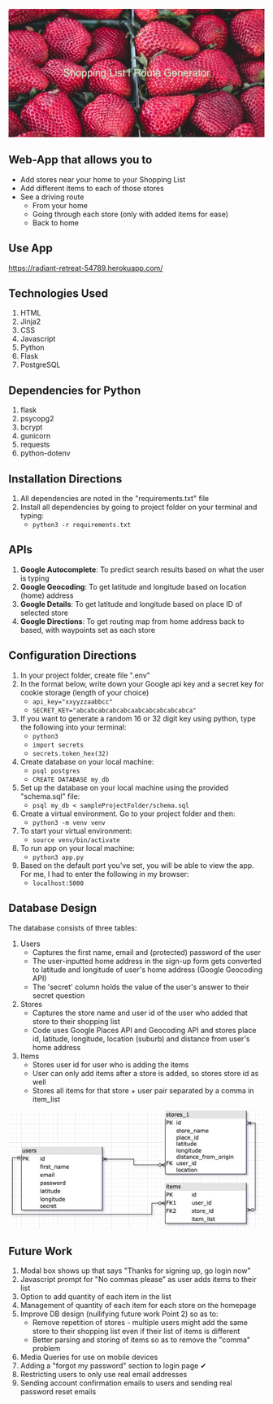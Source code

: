 ![Shopping List | Route Generator](https://github.com/sid-s1/Project-2/blob/main/static/images/banner.png?raw=true)

## Web-App that allows you to
- Add stores near your home to your Shopping List
- Add different items to each of those stores
- See a driving route 
  - From your home 
  - Going through each store (only with added items for ease) 
  - Back to home

## Use App

https://radiant-retreat-54789.herokuapp.com/

## Technologies Used
1. HTML
2. Jinja2
3. CSS
4. Javascript
5. Python
6. Flask
7. PostgreSQL

## Dependencies for Python
1. flask
2. psycopg2
3. bcrypt
4. gunicorn
5. requests
6. python-dotenv

## Installation Directions
1. All dependencies are noted in the "requirements.txt" file
2. Install all dependencies by going to project folder on your terminal and typing: 
   - `python3 -r requirements.txt`

## APIs

1. **Google Autocomplete**: To predict search results based on what the user is typing
2. **Google Geocoding**: To get latitude and longitude based on location (home) address
3. **Google Details**: To get latitude and longitude based on place ID of selected store
4. **Google Directions**: To get routing map from home address back to based, with waypoints set as each store

## Configuration Directions
1. In your project folder, create file ".env"
2. In the format below, write down your Google api key and a secret key for cookie storage (length of your choice)
   - `api_key="xxyyzzaabbcc"`
   - `SECRET_KEY="abcabcabcabcabcaabcabcabcabcabca"`
3. If you want to generate a random 16 or 32 digit key using python, type the following into your terminal:
   - `python3`
   - `import secrets`
   - `secrets.token_hex(32)`
4. Create database on your local machine:
   - `psql postgres`
   - `CREATE DATABASE my_db`
5. Set up the database on your local machine using the provided "schema.sql" file:
   - `psql my_db < sampleProjectFolder/schema.sql`
6. Create a virtual environment. Go to your project folder and then:
   - `python3 -m venv venv`
7. To start your virtual environment:
   - `source venv/bin/activate`
8. To run app on your local machine:
   - `python3 app.py`
9. Based on the default port you've set, you will be able to view the app. For me, I had to enter the following in my browser:
    - `localhost:5000`
   
## Database Design

The database consists of three tables:
1. Users
   - Captures the first name, email and (protected) password of the user
   - The user-inputted home address in the sign-up form gets converted to latitude and longitude of user's home address (Google Geocoding API)
   - The 'secret' column holds the value of the user's answer to their secret question
2. Stores
   - Captures the store name and user id of the user who added that store to their shopping list
   - Code uses Google Places API and Geocoding API and stores place id, latitude, longitude, location (suburb) and distance from user's home address
3. Items
   - Stores user id for user who is adding the items
   - User can only add items after a store is added, so stores store id as well
   - Stores all items for that store + user pair separated by a comma in item_list

![ERD](https://github.com/sid-s1/Project-2/blob/main/static/images/ERD.jpg?raw=true)

## Future Work

1. Modal box shows up that says "Thanks for signing up, go login now"
2. Javascript prompt for "No commas please" as user adds items to their list
3. Option to add quantity of each item in the list
4. Management of quantity of each item for each store on the homepage
5. Improve DB design (nullifying future work Point 2) so as to:
   - Remove repetition of stores - multiple users might add the same store to their shopping list even if their list of items is different
   - Better parsing and storing of items so as to remove the "comma" problem
6. Media Queries for use on mobile devices
7. Adding a "forgot my password" section to login page &#10004;
8. Restricting users to only use real email addresses
9. Sending account confirmation emails to users and sending real password reset emails